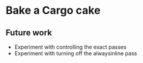 # Bake a Cargo cake

## Future work

* Experiment with controlling the exact passes
* Experiment with turning off the alwaysinline pass
